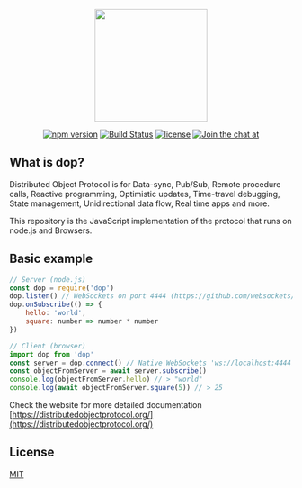 
<p align="center"><a href="https://distributedobjectprotocol.org"><img width="200"src="https://distributedobjectprotocol.org/img/logo.svg"></a></p>

<p align="center">
    <a href="https://www.npmjs.com/package/dop"><img alt="npm version" src="https://img.shields.io/npm/v/dop.svg"></a>
    <a href="https://travis-ci.org/DistributedObjectProtocol/dop"><img alt="Build Status" src="https://travis-ci.org/DistributedObjectProtocol/dop.svg?branch=master"></a>
    <a href="https://www.npmjs.com/package/dop"><img alt="license" src="https://img.shields.io/npm/l/dop.svg"></a>
    <a href="https://gitter.im/DistributedObjectProtocol/dop?utm_source=badge&utm_medium=badge&utm_campaign=pr-badge&utm_content=badge"><img alt="Join the chat at" src="https://badges.gitter.im/DistributedObjectProtocol/dop.svg"></a>
</p>

## What is dop?

Distributed Object Protocol is for Data-sync, Pub/Sub, Remote procedure calls, Reactive programming,
Optimistic updates, Time-travel debugging, State management,
Unidirectional data flow, Real time apps and more.

This repository is the JavaScript implementation of the protocol that runs on node.js and Browsers.


## Basic example

```js
// Server (node.js)
const dop = require('dop')
dop.listen() // WebSockets on port 4444 (https://github.com/websockets/ws)
dop.onSubscribe(() => {
    hello: 'world',
    square: number => number * number
})
```

```js
// Client (browser)
import dop from 'dop'
const server = dop.connect() // Native WebSockets 'ws://localhost:4444'
const objectFromServer = await server.subscribe()
console.log(objectFromServer.hello) // > "world"
console.log(await objectFromServer.square(5)) // > 25
```

Check the website for more detailed documentation [https://distributedobjectprotocol.org/](https://distributedobjectprotocol.org/)



## License

[MIT](http://opensource.org/licenses/MIT)